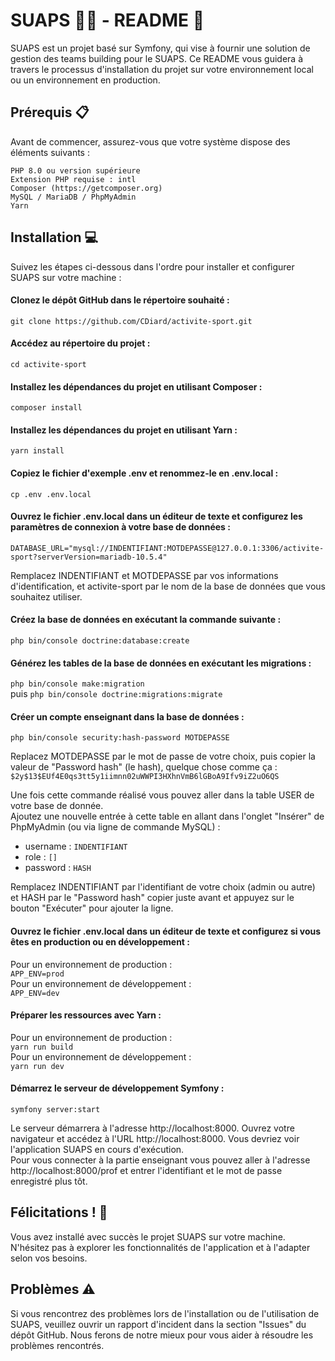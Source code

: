 # SUAPS 🏃‍♂️ - README 📝

SUAPS est un projet basé sur Symfony, qui vise à fournir une solution de gestion des teams building pour le SUAPS. Ce README vous guidera à travers le processus d'installation du projet sur votre environnement local ou un environnement en production.

## Prérequis 📋

Avant de commencer, assurez-vous que votre système dispose des éléments suivants :

    PHP 8.0 ou version supérieure
    Extension PHP requise : intl
    Composer (https://getcomposer.org)
    MySQL / MariaDB / PhpMyAdmin
    Yarn

## Installation 💻

Suivez les étapes ci-dessous dans l'ordre pour installer et configurer SUAPS sur votre machine :

#### Clonez le dépôt GitHub dans le répertoire souhaité :

`git clone https://github.com/CDiard/activite-sport.git`

#### Accédez au répertoire du projet :

`cd activite-sport`

#### Installez les dépendances du projet en utilisant Composer :

`composer install`

#### Installez les dépendances du projet en utilisant Yarn :

`yarn install`

#### Copiez le fichier d'exemple .env et renommez-le en .env.local :

`cp .env .env.local`

#### Ouvrez le fichier .env.local dans un éditeur de texte et configurez les paramètres de connexion à votre base de données :

`DATABASE_URL="mysql://INDENTIFIANT:MOTDEPASSE@127.0.0.1:3306/activite-sport?serverVersion=mariadb-10.5.4"`

Remplacez INDENTIFIANT et MOTDEPASSE par vos informations d'identification, et activite-sport par le nom de la base de données que vous souhaitez utiliser.

#### Créez la base de données en exécutant la commande suivante :

`php bin/console doctrine:database:create`

#### Générez les tables de la base de données en exécutant les migrations :

`php bin/console make:migration`  
puis
`php bin/console doctrine:migrations:migrate`

#### Créer un compte enseignant dans la base de données :

`php bin/console security:hash-password MOTDEPASSE`

Replacez MOTDEPASSE par le mot de passe de votre choix, puis copier la valeur de "Password hash" (le hash), quelque chose comme ça  :  
`$2y$13$EUf4E0qs3tt5y1iimnn02uWWPI3HXhnVmB6lGBoA9Ifv9iZ2uO6QS`

Une fois cette commande réalisé vous pouvez aller dans la table USER de votre base de donnée.  
Ajoutez une nouvelle entrée à cette table en allant dans l'onglet "Insérer" de PhpMyAdmin (ou via ligne de commande MySQL) :  
* username : `INDENTIFIANT`
* role : `[]`
* password : `HASH`  

Remplacez INDENTIFIANT par l'identifiant de votre choix (admin ou autre) et HASH par le "Password hash" copier juste avant et appuyez sur le bouton "Exécuter" pour ajouter la ligne.

#### Ouvrez le fichier .env.local dans un éditeur de texte et configurez si vous êtes en production ou en développement :

Pour un environnement de production :  
`APP_ENV=prod`  
Pour un environnement de développement :  
`APP_ENV=dev`  

#### Préparer les ressources avec Yarn :

Pour un environnement de production :  
`yarn run build`  
Pour un environnement de développement :  
`yarn run dev`

#### Démarrez le serveur de développement Symfony :

`symfony server:start`

Le serveur démarrera à l'adresse http://localhost:8000. Ouvrez votre navigateur et accédez à l'URL http://localhost:8000. Vous devriez voir l'application SUAPS en cours d'exécution.  
Pour vous connecter à la partie enseignant vous pouvez aller à l'adresse http://localhost:8000/prof et entrer l'identifiant et le mot de passe enregistré plus tôt.

## Félicitations ! 🦾

Vous avez installé avec succès le projet SUAPS sur votre machine. N'hésitez pas à explorer les fonctionnalités de l'application et à l'adapter selon vos besoins.

## Problèmes ⚠

Si vous rencontrez des problèmes lors de l'installation ou de l'utilisation de SUAPS, veuillez ouvrir un rapport d'incident dans la section "Issues" du dépôt GitHub. Nous ferons de notre mieux pour vous aider à résoudre les problèmes rencontrés.
